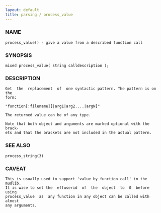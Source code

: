 ```yaml
---
layout: default
title: parsing / process_value
---
```






### NAME
    process_value() - give a value from a described function call


### SYNOPSIS
    mixed process_value( string calldescription );


### DESCRIPTION
    Get  the  replacement  of  one syntactic pattern. The pattern is on the
    form:

    "function[:filename][|arg1|arg2....|argN]"

    The returned value can be of any type.

    Note that both object and arguments are marked optional with the brack‐
    ets and that the brackets are not included in the actual pattern.


### SEE ALSO
    process_string(3)


### CAVEAT
    This is usually used to support 'value by function call' in the mudlib.
    It is wise to set the  effuserid  of  the  object  to  0  before  using
    process_value  as  any function in any object can be called with almost
    any arguments.



